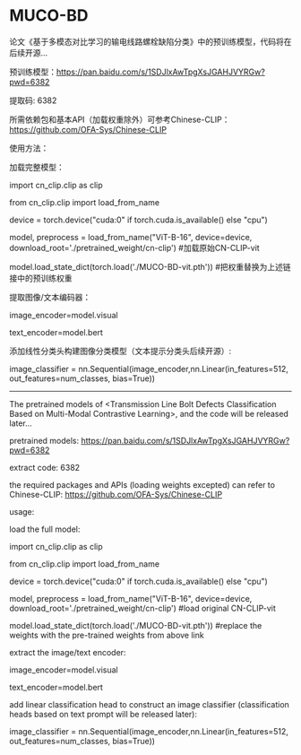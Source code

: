 # MUCO-BD
论文《基于多模态对比学习的输电线路螺栓缺陷分类》中的预训练模型，代码将在后续开源...

预训练模型：https://pan.baidu.com/s/1SDJlxAwTpgXsJGAHJVYRGw?pwd=6382

提取码: 6382

所需依赖包和基本API（加载权重除外）可参考Chinese-CLIP：https://github.com/OFA-Sys/Chinese-CLIP

使用方法：

加载完整模型：

import cn_clip.clip as clip

from cn_clip.clip import load_from_name

device = torch.device("cuda:0" if torch.cuda.is_available() else "cpu")

model, preprocess = load_from_name("ViT-B-16", device=device, download_root='./pretrained_weight/cn-clip') #加载原始CN-CLIP-vit

model.load_state_dict(torch.load('./MUCO-BD-vit.pth')) #把权重替换为上述链接中的预训练权重

提取图像/文本编码器：

image_encoder=model.visual

text_encoder=model.bert

添加线性分类头构建图像分类模型（文本提示分类头后续开源）:

image_classifier = nn.Sequential(image_encoder,nn.Linear(in_features=512, out_features=num_classes, bias=True))

-----------------------------------------------------------------------------------------------------------------------------------------------------------------

The pretrained models of &lt;Transmission Line Bolt Defects Classification Based on Multi-Modal Contrastive Learning>, and the code will be released later...

pretrained models: https://pan.baidu.com/s/1SDJlxAwTpgXsJGAHJVYRGw?pwd=6382

extract code: 6382

the required packages and APIs (loading weights excepted) can refer to Chinese-CLIP: https://github.com/OFA-Sys/Chinese-CLIP

usage:

load the full model:

import cn_clip.clip as clip

from cn_clip.clip import load_from_name

device = torch.device("cuda:0" if torch.cuda.is_available() else "cpu")

model, preprocess = load_from_name("ViT-B-16", device=device, download_root='./pretrained_weight/cn-clip') #load original CN-CLIP-vit

model.load_state_dict(torch.load('./MUCO-BD-vit.pth')) #replace the weights with the pre-trained weights from above link

extract the image/text encoder:

image_encoder=model.visual

text_encoder=model.bert

add linear classification head to construct an image classifier (classification heads based on text prompt will be released later):

image_classifier = nn.Sequential(image_encoder,nn.Linear(in_features=512, out_features=num_classes, bias=True))
